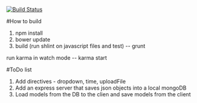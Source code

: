 [![Build Status](https://travis-ci.org/webforbusinesses/forms.png?branch=master)](https://travis-ci.org/webforbusinesses/forms)

#How to build
1. npm install
2. bower update
3. build (run shlint on javascript files and test) -- grunt

run karma in watch mode -- karma start

#ToDo list
1. Add directives - dropdown, time, uploadFile
2. Add an express server that saves json objects into a local mongoDB
3. Load models from the DB to the clien and save models from the client
